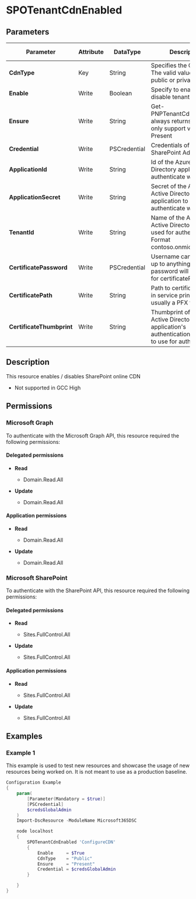 ﻿# SPOTenantCdnEnabled

## Parameters

| Parameter | Attribute | DataType | Description | Allowed Values |
| --- | --- | --- | --- | --- |
| **CdnType** | Key | String | Specifies the CDN type. The valid values are public or private. | `Public`, `Private` |
| **Enable** | Write | Boolean | Specify to enable or disable tenant CDN. | |
| **Ensure** | Write | String | Get-PNPTenantCdnEnabled always returns a value, only support value is Present | `Present` |
| **Credential** | Write | PSCredential | Credentials of the SharePoint Admin | |
| **ApplicationId** | Write | String | Id of the Azure Active Directory application to authenticate with. | |
| **ApplicationSecret** | Write | String | Secret of the Azure Active Directory application to authenticate with. | |
| **TenantId** | Write | String | Name of the Azure Active Directory tenant used for authentication. Format contoso.onmicrosoft.com | |
| **CertificatePassword** | Write | PSCredential | Username can be made up to anything but password will be used for certificatePassword | |
| **CertificatePath** | Write | String | Path to certificate used in service principal usually a PFX file. | |
| **CertificateThumbprint** | Write | String | Thumbprint of the Azure Active Directory application's authentication certificate to use for authentication. | |

## Description

This resource enables / disables SharePoint online CDN

* Not supported in GCC High

## Permissions

### Microsoft Graph

To authenticate with the Microsoft Graph API, this resource required the following permissions:

#### Delegated permissions

- **Read**

    - Domain.Read.All

- **Update**

    - Domain.Read.All

#### Application permissions

- **Read**

    - Domain.Read.All

- **Update**

    - Domain.Read.All

### Microsoft SharePoint

To authenticate with the SharePoint API, this resource required the following permissions:

#### Delegated permissions

- **Read**

    - Sites.FullControl.All

- **Update**

    - Sites.FullControl.All

#### Application permissions

- **Read**

    - Sites.FullControl.All

- **Update**

    - Sites.FullControl.All

## Examples

### Example 1

This example is used to test new resources and showcase the usage of new resources being worked on.
It is not meant to use as a production baseline.

```powershell
Configuration Example
{
    param(
        [Parameter(Mandatory = $true)]
        [PSCredential]
        $credsGlobalAdmin
    )
    Import-DscResource -ModuleName Microsoft365DSC

    node localhost
    {
        SPOTenantCdnEnabled 'ConfigureCDN'
        {
            Enable     = $True
            CdnType    = "Public"
            Ensure     = "Present"
            Credential = $credsGlobalAdmin
        }

    }
}
```

